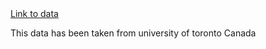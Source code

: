 <html>
  <a href="http://www.cs.toronto.edu/~kriz/cifar.html"> Link to data</a>
  <p> This data has been taken from university of toronto Canada</p>
</html>
